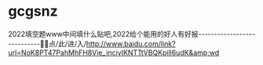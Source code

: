 # gcgsnz
2022填空题www中间填什么贴吧,2022给个能用的好人有好报----------------------------🍱🍱点/此/进/入/http://www.baidu.com/link?url=NoK8PT47PahMhFH8Vie_jnciyIKNTTtVBQKpill6udK&amp;wd
